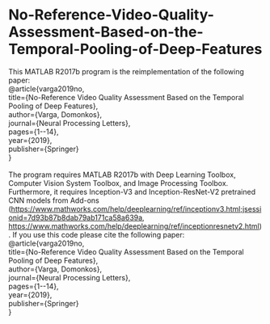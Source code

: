 # No-Reference-Video-Quality-Assessment-Based-on-the-Temporal-Pooling-of-Deep-Features

This MATLAB R2017b program is the reimplementation of the following paper:<br/>
@article{varga2019no,<br/>
  title={No-Reference Video Quality Assessment Based on the Temporal Pooling of Deep Features},<br/>
  author={Varga, Domonkos},<br/>
  journal={Neural Processing Letters},<br/>
  pages={1--14},<br/>
  year={2019},<br/>
  publisher={Springer}<br/>
}<br/>
<br/>
The program requires MATLAB R2017b with Deep Learning Toolbox, Computer Vision System Toolbox, and Image Processing Toolbox. Furthermore, it requires Inception-V3 and Inception-ResNet-V2 pretrained CNN models from Add-ons (https://www.mathworks.com/help/deeplearning/ref/inceptionv3.html;jsessionid=7d93b87b8dab79ab171ca58a639a, https://www.mathworks.com/help/deeplearning/ref/inceptionresnetv2.html). If you use this code please cite the following paper:<br/>
@article{varga2019no,<br/>
  title={No-Reference Video Quality Assessment Based on the Temporal Pooling of Deep Features},<br/>
  author={Varga, Domonkos},<br/>
  journal={Neural Processing Letters},<br/>
  pages={1--14},<br/>
  year={2019},<br/>
  publisher={Springer}<br/>
}<br/>
